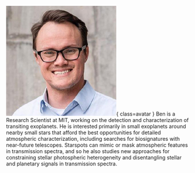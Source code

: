 ![Benjamin Rackham](Rackham.jpg){ class=avatar }
Ben is a Research Scientist at MIT, working on the detection and characterization of transiting exoplanets. He is interested primarily in small exoplanets around nearby small stars that afford the best opportunities for detailed atmospheric characterization, including searches for biosignatures with near-future telescopes. Starspots can mimic or mask atmospheric features in transmission spectra, and so he also studies new approaches for constraining stellar photospheric heterogeneity and disentangling stellar and planetary signals in transmission spectra.
